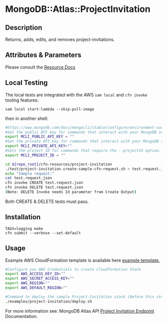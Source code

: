 # MongoDB::Atlas::ProjectInvitation

## Description
Returns, adds, edits, and removes project-invitations.

## Attributes & Parameters

Please consult the [Resource Docs](docs/README.md)

## Local Testing

The local tests are integrated with the AWS `sam local` and `cfn invoke` tooling features:

```
sam local start-lambda --skip-pull-image
```
then in another shell:
```bash
#https://www.mongodb.com/docs/mongocli/stable/configure/environment-variables/
#Set the public API key for commands that interact with your MongoDB service.
export MCLI_PUBLIC_API_KEY = ""
#Set the private API key for commands that interact with your MongoDB service.
export MCLI_PRIVATE_API_KEY=""
#Sets the project ID for commands that require the --projectId option.
export MCLI_PROJECT_ID = ""

cd ${repo_root}/cfn-resources/project-invitation
./test/project-invitation.create-sample-cfn-request.sh > test.request.json 
echo "Sample request:"
cat test.request.json
cfn invoke CREATE test.request.json 
cfn invoke DELETE test.request.json 
(Note: DELETE Invoke needs Id parameter from Create Output)
```

Both CREATE & DELETE tests must pass.

## Installation
```
TAGS=logging make
cfn submit --verbose --set-default
```

## Usage

Example AWS CloudFormation template is available here [example template.](../../examples/project-invitation/project-invitation.json)


```bash
#Configure you AWS Credentials to create Cloudformation Stack
export AWS_ACCESS_KEY_ID=""
export AWS_SECRET_ACCESS_KEY=""
export AWS_REGION=""
export AWS_DEFAULT_REGION=""

#Command to deploy the sample Project-Invitation stack (Before this step "cfn submit" should have been executed successfully)
./examples/project-invitation/deploy.sh
```


For more information see: MongoDB Atlas API [Project Invitation Endpoint](https://www.mongodb.com/docs/atlas/reference/api-resources-spec/#tag/Projects/operation/returnAllProjectInvitations) Documentation.



